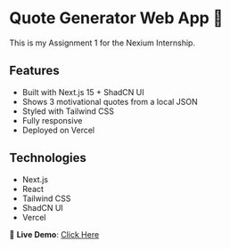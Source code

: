 # Quote Generator Web App 🚀

This is my Assignment 1 for the Nexium Internship.

## Features
- Built with Next.js 15 + ShadCN UI
- Shows 3 motivational quotes from a local JSON
- Styled with Tailwind CSS
- Fully responsive
- Deployed on Vercel

## Technologies
- Next.js
- React
- Tailwind CSS
- ShadCN UI
- Vercel

🔗 **Live Demo**: [Click Here](https://quote-app-yourname.vercel.app)
